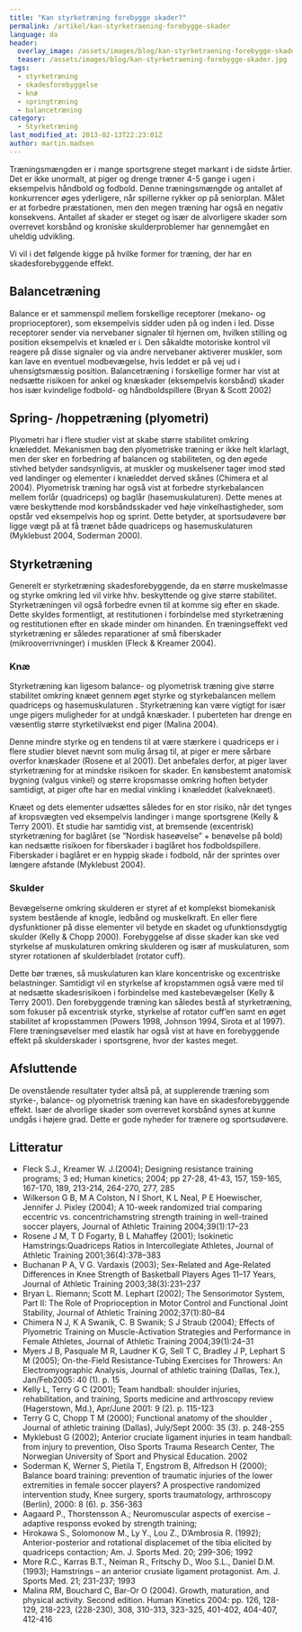```yaml
---
title: "Kan styrketræning forebygge skader?"
permalink: /artikel/kan-styrketraening-forebygge-skader
language: da
header:
  overlay_image: /assets/images/blog/kan-styrketraening-forebygge-skader.jpg
  teaser: /assets/images/blog/kan-styrketraening-forebygge-skader.jpg
tags:
  - styrketræning
  - skadesforebyggelse
  - knæ
  - springtræning
  - balancetræning
category:
  - Styrketræning
last_modified_at: 2013-02-13T22:23:01Z
author: martin.madsen
---
```


Træningsmængden er i mange sportsgrene steget markant i de sidste årtier. Det er ikke unormalt, at piger og drenge træner 4-5 gange i ugen i eksempelvis håndbold og fodbold. Denne træningsmængde og antallet af konkurrencer øges yderligere, når spillerne rykker op på seniorplan. Målet er at forbedre præstationen, men den megen træning har også en negativ konsekvens. Antallet af skader er steget og især de alvorligere skader som overrevet korsbånd og kroniske skulderproblemer har gennemgået en uheldig udvikling.

Vi vil i det følgende kigge på hvilke former for træning, der har en skadesforebyggende effekt.

## Balancetræning

Balance er et sammenspil mellem forskellige receptorer (mekano- og proprioceptorer), som eksempelvis sidder uden på og inden i led. Disse receptorer sender via nervebaner signaler til hjernen om, hvilken stilling og position eksempelvis et knæled er i. Den såkaldte motoriske kontrol vil reagere på disse signaler og via andre nervebaner aktiverer muskler, som kan lave en eventuel modbevægelse, hvis leddet er på vej ud i uhensigtsmæssig position. Balancetræning i forskellige former har vist at nedsætte risikoen for ankel og knæskader (eksempelvis korsbånd) skader hos især kvindelige fodbold- og håndboldspillere (Bryan & Scott 2002)

## Spring- /hoppetræning (plyometri)

Plyometri har i flere studier vist at skabe større stabilitet omkring knæleddet. Mekanismen bag den plyometriske træning er ikke helt klarlagt, men der sker en forbedring af balancen og stabiliteten, og den øgede stivhed betyder sandsynligvis, at muskler og muskelsener tager imod stød ved landinger og elementer i knæleddet derved skånes (Chimera et al 2004). Plyometrisk træning har også vist at forbedre styrkebalancen mellem forlår (quadriceps) og baglår (hasemuskulaturen). Dette menes at være beskyttende mod korsbåndsskader ved høje vinkelhastigheder, som opstår ved eksempelvis hop og sprint. Dette betyder, at sportsudøvere bør ligge vægt på at få trænet både quadriceps og hasemuskulaturen (Myklebust 2004, Soderman 2000).

## Styrketræning

Generelt er styrketræning skadesforebyggende, da en større muskelmasse og styrke omkring led vil virke hhv. beskyttende og give større stabilitet. Styrketræningen vil også forbedre evnen til at komme sig efter en skade. Dette skyldes formentligt, at restitutionen i forbindelse med styrketræning og restitutionen efter en skade minder om hinanden. En træningseffekt ved styrketræning er således reparationer af små fiberskader (mikrooverrivninger) i musklen (Fleck & Kreamer 2004).

### Knæ

Styrketræning kan ligesom balance- og plyometrisk træning give større stabilitet omkring knæet gennem øget styrke og styrkebalancen mellem quadriceps og hasemuskulaturen . Styrketræning kan være vigtigt for især unge pigers muligheder for at undgå knæskader. I puberteten har drenge en væsentlig større styrketilvækst end piger (Malina 2004). 

Denne mindre styrke og en tendens til at være stærkere i quadriceps er i flere studier blevet nævnt som mulig årsag til, at piger er mere sårbare overfor knæskader (Rosene et al 2001). Det anbefales derfor, at piger laver styrketræning for at mindske risikoen for skader. En kønsbestemt anatomisk bygning (valgus vinkel) og større kropsmasse omkring hoften betyder samtidigt, at piger ofte har en medial vinkling i knæleddet (kalveknæet). 

Knæet og dets elementer udsættes således for en stor risiko, når det tynges af kropsvægten ved eksempelvis landinger i mange sportsgrene (Kelly & Terry 2001). Et studie har samtidig vist, at bremsende (excentrisk) styrketræning for baglåret (se ”Nordisk haseøvelse” + benøvelse på bold) kan nedsætte risikoen for fiberskader i baglåret hos fodboldspillere. Fiberskader i baglåret er en hyppig skade i fodbold, når der sprintes over længere afstande (Myklebust 2004).

### Skulder

Bevægelserne omkring skulderen er styret af et komplekst biomekanisk system bestående af knogle, ledbånd og muskelkraft. En eller flere dysfunktioner på disse elementer vil betyde en skadet og ufunktionsdygtig skulder (Kelly & Chopp 2000). Forebyggelse af disse skader kan ske ved styrkelse af muskulaturen omkring skulderen og især af muskulaturen, som styrer rotationen af skulderbladet (rotator cuff). 

Dette bør trænes, så muskulaturen kan klare koncentriske og excentriske belastninger. Samtidigt vil en styrkelse af kropstammen også være med til at nedsætte skadesrisikoen i forbindelse med kastebevægelser (Kelly & Terry 2001). Den forebyggende træning kan således bestå af styrketræning, som fokuser på excentrisk styrke, styrkelse af rotator cuff’en samt en øget stabilitet af kropsstammen (Powers 1998, Johnson 1994, Sirota et al 1997). Flere træningsøvelser med elastik har også vist at have en forebyggende effekt på skulderskader i sportsgrene, hvor der kastes meget.

## Afsluttende

De ovenstående resultater tyder altså på, at supplerende træning som styrke-, balance- og plyometrisk træning kan have en skadesforebyggende effekt. Især de alvorlige skader som overrevet korsbånd synes at kunne undgås i højere grad. Dette er gode nyheder for trænere og sportsudøvere.

## Litteratur

- Fleck S.J., Kreamer W. J.(2004); Designing resistance training programs; 3 ed; Human kinetics; 2004; pp 27-28, 41-43, 157, 159-165, 167-170, 189, 213-214, 264-270, 277, 285
- Wilkerson G B, M A Colston, N I Short, K L Neal, P E Hoewischer, Jennifer J. Pixley (2004); A 10-week randomized trial comparing eccentric vs. concentrichamstring strength training in well-trained soccer players, Journal of Athletic Training 2004;39(1):17–23
- Rosene J M, T D Fogarty, B L Mahaffey (2001); Isokinetic Hamstrings:Quadriceps Ratios in Intercollegiate Athletes, Journal of Athletic Training 2001;36(4):378–383
- Buchanan P A, V G. Vardaxis (2003); Sex-Related and Age-Related Differences in Knee Strength of Basketball Players Ages 11–17 Years, Journal of Athletic Training 2003;38(3):231–237
- Bryan L. Riemann; Scott M. Lephart (2002); The Sensorimotor System, Part II: The Role of Proprioception in Motor Control and Functional Joint Stability, Journal of Athletic Training 2002;37(1):80–84
- Chimera N J, K A Swanik, C. B Swanik; S J Straub (2004); Effects of Plyometric Training on Muscle-Activation Strategies and Performance in Female Athletes, Journal of Athletic Training 2004;39(1):24–31
- Myers J B, Pasquale M R, Laudner K G, Sell T C, Bradley J P, Lephart S M (2005); On-the-Field Resistance-Tubing Exercises for Throwers: An Electromyographic Analysis, Journal of athletic training (Dallas, Tex.), Jan/Feb2005: 40 (1). p. 15
- Kelly L, Terry G C (2001); Team handball: shoulder injuries, rehabilitation, and training, Sports medicine and arthroscopy review (Hagerstown, Md.), Apr/June 2001: 9 (2). p. 115-123
- Terry G C, Chopp T M (2000); Functional anatomy of the shoulder , Journal of athletic training (Dallas), July/Sept 2000: 35 (3). p. 248-255
- Myklebust G (2002); Anterior cruciate ligament injuries in team handball: from injury to prevention, Olso Sports Trauma Research Center, The Norwegian University of Sport and Physical Education. 2002
- Soderman K, Werner S, Pietila T, Engstrom B, Alfredson H (2000); Balance board training: prevention of traumatic injuries of the lower extremities in female soccer players? A prospective randomized intervention study, Knee surgery, sports traumatology, arthroscopy (Berlin), 2000: 8 (6). p. 356-363
- Aagaard P., Thorstensson A.; Neuromuscular aspects of exercise – adaptive responss evoked by strength training;
- Hirokawa S., Solomonow M., Ly Y., Lou Z., D’Ambrosia R. (1992); Anterior-posterior and rotational displacemet of the tibia elicited by quadriceps contaction; Am. J. Sports Med. 20; 299-306; 1992
- More R.C., Karras B.T., Neiman R., Fritschy D., Woo S.L., Daniel D.M. (1993); Hamstrings – an anterior crusiate ligament protagonist. Am. J. Sports Med. 21; 231-237; 1993
- Malina RM, Bouchard C, Bar-Or O (2004). Growth, maturation, and physical activity. Second edition. Human Kinetics 2004: pp. 126, 128-129, 218-223, (228-230), 308, 310-313, 323-325, 401-402, 404-407, 412-416
